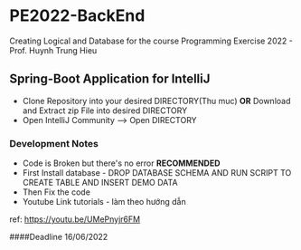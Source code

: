 # PE2022-BackEnd
Creating Logical and Database for the course Programming Exercise 2022 - Prof. Huynh Trung Hieu

## Spring-Boot Application for IntelliJ
- Clone Repository into your desired DIRECTORY(Thu muc) **OR** Download and Extract zip File into desired DIRECTORY
- Open IntelliJ Community --> Open DIRECTORY

### Development Notes
- Code is Broken but there's no error
**RECOMMENDED**
- First Install database - DROP DATABASE SCHEMA AND RUN SCRIPT TO CREATE TABLE AND INSERT DEMO DATA
- Then Fix the code
- Youtube Link tutorials - làm theo hướng dẫn 

ref: https://youtu.be/UMePnyjr6FM

####Deadline 16/06/2022

